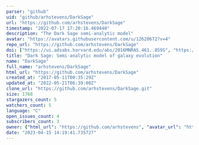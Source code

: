 ```yaml
---
parser: "github"
uid: "github/arhstevens/DarkSage"
url: "https://github.com/arhstevens/DarkSage"
timestamp: "2022-07-17 17:20:16.469440"
description: "The Dark Sage semi-analytic model"
avatar: "https://avatars.githubusercontent.com/u/12620672?v=4"
repo_url: "https://github.com/arhstevens/DarkSage"
doi: ["https://ui.adsabs.harvard.edu/abs/2016MNRAS.461..859S", "https://ui.adsabs.harvard.edu/abs/2017ascl.soft06004S/abstract"]
title: "Dark Sage: Semi-analytic model of galaxy evolution"
name: "DarkSage"
full_name: "arhstevens/DarkSage"
html_url: "https://github.com/arhstevens/DarkSage"
created_at: "2017-05-11T00:35:29Z"
updated_at: "2022-05-21T06:39:00Z"
clone_url: "https://github.com/arhstevens/DarkSage.git"
size: 1768
stargazers_count: 5
watchers_count: 5
language: "C"
open_issues_count: 4
subscribers_count: 3
owner: {"html_url": "https://github.com/arhstevens", "avatar_url": "https://avatars.githubusercontent.com/u/12620672?v=4", "login": "arhstevens", "type": "User"}
date: "2023-04-15 14:19:41.735727"
---
```

